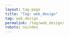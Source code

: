 ```yaml
---
layout: tag-page
title: "Tag: web_design"
tag: web_design
permalink: /tag/web_design/
robots: noindex
---
```

